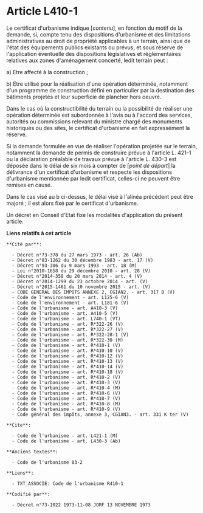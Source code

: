 # Article L410-1

Le certificat d'urbanisme indique [*contenu*], en fonction du motif de la demande, si, compte tenu des dispositions
d'urbanisme et des limitations administratives au droit de propriété applicables à un terrain, ainsi que de l'état des
équipements publics existants ou prévus, et sous réserve de l'application éventuelle des dispositions législatives et
réglementaires relatives aux zones d'aménagement concerté, ledit terrain peut :

a) Etre affecté à la construction ;

b) Etre utilisé pour la réalisation d'une opération déterminée, notamment d'un programme de construction défini en
particulier par la destination des bâtiments projetés et leur superficie de plancher hors oeuvre.

Dans le cas où la constructibilité du terrain ou la possibilité de réaliser une opération déterminée est subordonnée à l'avis
ou à l'accord des services, autorités ou commissions relevant du ministre chargé des monuments historiques ou des sites, le
certificat d'urbanisme en fait expressément la réserve.

Si la demande formulée en vue de réaliser l'opération projetée sur le terrain, notamment la demande de permis de construire
prévue à l'article L. 421-1 ou la déclaration préalable de travaux prévue à l'article L. 430-3 est déposée dans le délai de
six mois à compter de [*point de départ*] la délivrance d'un certificat d'urbanisme et respecte les dispositions d'urbanisme
mentionnée par ledit certificat, celles-ci ne peuvent être remises en cause.

Dans le cas visé au b ci-dessus, le délai visé à l'alinéa précédent peut être majoré ; il est alors fixé par le certificat
d'urbanisme.

Un décret en Conseil d'Etat fixe les modalités d'application du présent article.

**Liens relatifs à cet article**

	**Cité par**:

	  - Décret n°73-378 du 27 mars 1973 - art. 26 (Ab)
	  - Décret n°83-1262 du 30 décembre 1983 - art. 17 (V)
	  - Décret n°93-306 du 9 mars 1993 - art. 18 (M)
	  - Loi n°2010-1658 du 29 décembre 2010 - art. 28 (V)
	  - Décret n°2014-358 du 20 mars 2014 - art. 4 (V)
	  - Décret n°2014-1299 du 23 octobre 2014 - art. (V)
	  - Décret n°2015-1461 du 10 novembre 2015 - art. (V)
	  - CODE GENERAL DES IMPOTS ANNEXE 2, CGIAN2. - art. 317 B (V)
	  - Code de l'environnement - art. L125-6 (V)
	  - Code de l'environnement - art. L181-6 (V)
	  - Code de l'urbanisme - art. A410-3 (V)
	  - Code de l'urbanisme - art. A410-5 (V)
	  - Code de l'urbanisme - art. L740-1 (VT)
	  - Code de l'urbanisme - art. R*322-26 (V)
	  - Code de l'urbanisme - art. R*322-27 (V)
	  - Code de l'urbanisme - art. R*322-28-1 (V)
	  - Code de l'urbanisme - art. R*322-30 (M)
	  - Code de l'urbanisme - art. R*410-1 (V)
	  - Code de l'urbanisme - art. R*410-10 (V)
	  - Code de l'urbanisme - art. R*410-12 (V)
	  - Code de l'urbanisme - art. R*410-13 (V)
	  - Code de l'urbanisme - art. R*410-14 (V)
	  - Code de l'urbanisme - art. R*410-18 (V)
	  - Code de l'urbanisme - art. R*410-2 (V)
	  - Code de l'urbanisme - art. R*410-3 (V)
	  - Code de l'urbanisme - art. R*410-4 (M)
	  - Code de l'urbanisme - art. R*410-6 (V)
	  - Code de l'urbanisme - art. R*410-7 (V)
	  - Code de l'urbanisme - art. R*410-8 (M)
	  - Code de l'urbanisme - art. R*410-9 (V)
	  - Code général des impôts, annexe 3, CGIAN3. - art. 331 K ter (V)

	**Cite**:

	  - Code de l'urbanisme - art. L421-1 (M)
	  - Code de l'urbanisme - art. L430-3 (Ab)

	**Anciens textes**:

	  - Code de l'urbanisme 83-2

	**Liens**:

	  - TXT_ASSOCIE: Code de l'urbanisme R410-1

	**Codifié par**:

	  - Décret n°73-1022 1973-11-08 JORF 13 NOVEMBRE 1973
